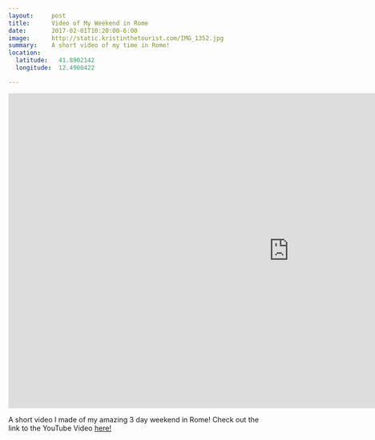 ```yaml
---
layout:     post
title:      Video of My Weekend in Rome
date:       2017-02-01T10:20:00-6:00
image:      http://static.kristinthetourist.com/IMG_1352.jpg
summary:    A short video of my time in Rome!
location:
  latitude:   41.8902142
  longitude:  12.4900422

---
```


<iframe class="popout" width="1120" height="630" src="https://www.youtube.com/embed/NH8AieirAVc" frameborder="0" allowfullscreen></iframe>

A short video I made of my amazing 3 day weekend in Rome!  Check out the link to the YouTube Video <a href="https://youtu.be/NH8AieirAVc">here!</a>